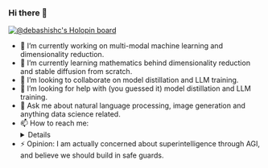 ### Hi there 👋

<!--
**debashishc/debashishc** is a ✨ _special_ ✨ repository because its `README.md` (this file) appears on your GitHub profile.
-->

[![@debashishc's Holopin board](https://holopin.me/debashishc)](https://holopin.io/@debashishc)

- 🔭 I’m currently working on multi-modal machine learning and dimensionality reduction.
- 🌱 I’m currently learning mathematics behind dimensionality reduction and stable diffusion from scratch.
- 👯 I’m looking to collaborate on model distillation and LLM training.
- 🤔 I’m looking for help with (you guessed it) model distillation and LLM training.
- 💬 Ask me about natural language processing, image generation and anything data science related.
- 📫 How to reach me: <details coming>
- ⚡ Opinion: I am actually concerned about superintelligence through AGI, and believe we should build in safe guards.

